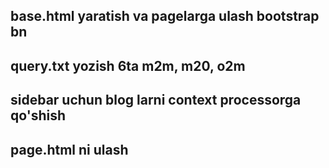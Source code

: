 ## base.html yaratish va pagelarga ulash bootstrap bn
## query.txt yozish 6ta m2m, m20, o2m
## sidebar uchun blog larni context processorga qo'shish
## page.html ni  ulash 